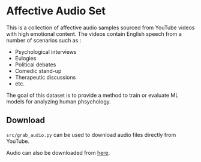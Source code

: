 # Affective Audio Set

This is a collection of affective audio samples sourced from YouTube videos with high emotional content.
The videos contain English speech from a number of scenarios such as :
- Psychological interviews
- Eulogies
- Political debates
- Comedic stand-up 
- Therapeutic discussions
- etc.

The goal of this dataset is to provide a method to train or evaluate ML models for analyzing human phsychology. 

## Download
`src/grab_audio.py` can be used to download audio files directly from YouTube.

Audio can also be downloaded from [here](https://nerissa.usc.edu:6101/sharing/feQwlp6gc).

